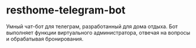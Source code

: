 # resthome-telegram-bot
Умный чат-бот для телеграм, разработанный для дома отдыха. Бот выполняет функции виртуального администратора, отвечая на вопросы и обрабатывая бронирования.
